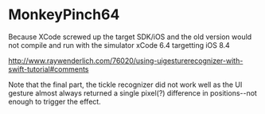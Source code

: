 # MonkeyPinch64
Because XCode screwed up the target SDK/iOS and the old version would not compile and run with the simulator
xCode 6.4 targetting iOS 8.4

http://www.raywenderlich.com/76020/using-uigesturerecognizer-with-swift-tutorial#comments

Note that the final part, the tickle recognizer did not work well as the UI gesture almost always returned a single pixel(?) difference in positions--not enough to trigger the effect.
